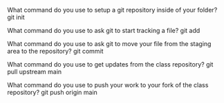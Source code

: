 What command do you use to setup a git repository inside of your folder?
git init

What command do you use to ask git to start tracking a file?
git add

What command do you use to ask git to move your file from the staging area to the repository?
git commit

What command do you use to get updates from the class repository?
git pull upstream main

What command do you use to push your work to your fork of the class repository?
git push origin main